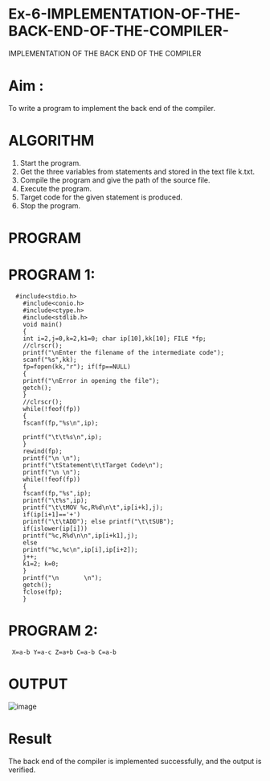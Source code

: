 # Ex-6-IMPLEMENTATION-OF-THE-BACK-END-OF-THE-COMPILER-
IMPLEMENTATION OF THE BACK END OF THE COMPILER 

# Aim :
To write a program to implement the back end of the compiler.
# ALGORITHM
1. Start the program.
2. Get the three variables from statements and stored in the text file k.txt.
3. Compile the program and give the path of the source file.
4. Execute the program.
5. Target code for the given statement is produced.
6. Stop the program.
# PROGRAM
# PROGRAM 1:
```
  #include<stdio.h>  
    #include<conio.h>  
    #include<ctype.h>  
    #include<stdlib.h>  
    void main() 
    { 
    int i=2,j=0,k=2,k1=0; char ip[10],kk[10]; FILE *fp; 
    //clrscr();
    printf("\nEnter the filename of the intermediate code");  
    scanf("%s",kk); 
    fp=fopen(kk,"r"); if(fp==NULL) 
    { 
    printf("\nError in opening the file");  
    getch(); 
    } 
    //clrscr();  
    while(!feof(fp)) 
    { 
    fscanf(fp,"%s\n",ip);  
    
    printf("\t\t%s\n",ip); 
    } 
    rewind(fp); 
    printf("\n \n");  
    printf("\tStatement\t\tTarget Code\n"); 
    printf("\n \n"); 
    while(!feof(fp)) 
    { 
    fscanf(fp,"%s",ip); 
    printf("\t%s",ip); 
    printf("\t\tMOV %c,R%d\n\t",ip[i+k],j);  
    if(ip[i+1]=='+') 
    printf("\t\tADD"); else printf("\t\tSUB");  
    if(islower(ip[i])) 
    printf("%c,R%d\n\n",ip[i+k1],j);  
    else  
    printf("%c,%c\n",ip[i],ip[i+2]);  
    j++; 
    k1=2; k=0; 
    } 
    printf("\n       \n"); 
    getch(); 
    fclose(fp); 
    }
```
# PROGRAM 2:
```
 X=a-b Y=a-c Z=a+b C=a-b C=a-b
```

# OUTPUT
![image](https://github.com/user-attachments/assets/aaac1d03-e4fb-417b-a60e-5c7a3e3f3741)

# Result
The back end of the compiler is implemented successfully, and the output is verified.
